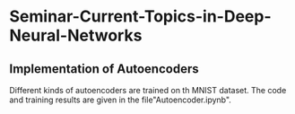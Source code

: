# Seminar-Current-Topics-in-Deep-Neural-Networks

## Implementation of Autoencoders

Different kinds of autoencoders are trained on th MNIST dataset. The code and training results are given in the file"Autoencoder.ipynb".
